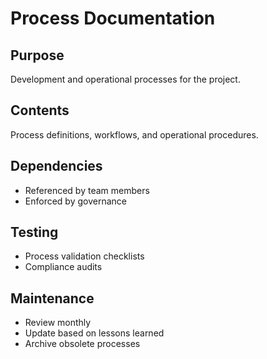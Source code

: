 # Process Documentation

## Purpose
Development and operational processes for the project.

## Contents
Process definitions, workflows, and operational procedures.

## Dependencies
- Referenced by team members
- Enforced by governance

## Testing
- Process validation checklists
- Compliance audits

## Maintenance
- Review monthly
- Update based on lessons learned
- Archive obsolete processes
